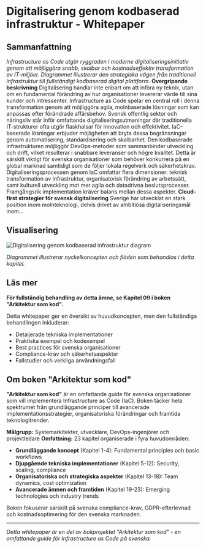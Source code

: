 # Digitalisering genom kodbaserad infrastruktur - Whitepaper

## Sammanfattning

*Infrastructure as Code utgör ryggraden i moderne digitaliseringsinitiativ genom att möjliggöra snabb, skalbar och kostnadseffektiv transformation av IT-miljöer. Diagrammet illustrerar den strategiska vägen från traditionell infrastruktur till fullständigt kodbaserad digital plattform.* **Övergripande beskrivning** Digitalisering handlar inte enbart om att införa ny teknik, utan om en fundamental förändring av hur organisationer levererar värde till sina kunder och intressenter. Infrastructure as Code spelar en central roll i denna transformation genom att möjliggöra agila, molnbaserade lösningar som kan anpassas efter förändrade affärsbehov. Svensk offentlig sektor och näringsliv står inför omfattande digitaliseringsutmaningar där traditionella IT-strukturer ofta utgör flaskhalsar för innovation och effektivitet. IaC-baserade lösningar erbjuder möjligheten att bryta dessa begränsningar genom automatisering, standardisering och skalbarhet. Den kodbaserade infrastrukturen möjliggör DevOps-metoder som sammanbinder utveckling och drift, vilket resulterar i snabbare leveranser och högre kvalitet. Detta är särskilt viktigt för svenska organisationer som behöver konkurrera på en global marknad samtidigt som de följer lokala regelverk och säkerhetskrav. Digitaliseringsprocessen genom IaC omfattar flera dimensioner: teknisk transformation av infrastruktur, organisatorisk förändring av arbetssätt, samt kulturell utveckling mot mer agila och datadrivna beslutsprocesser. Framgångsrik implementation kräver balans mellan dessa aspekter. **Cloud-first strategier för svensk digitalisering** Sverige har utvecklat en stark position inom molnteknologi, delvis drivet av ambitiösa digitaliseringsmål inom...

## Visualisering

![Digitalisering genom kodbaserad infrastruktur diagram](../docs/images/diagram_09_kapitel8.png)

*Diagrammet illustrerar nyckelkoncepten och flöden som behandlas i detta kapitel.*

## Läs mer

**För fullständig behandling av detta ämne, se Kapitel 09 i boken "Arkitektur som kod".**

Detta whitepaper ger en översikt av huvudkoncepten, men den fullständiga behandlingen inkluderar:
- Detaljerade tekniska implementationer
- Praktiska exempel och kodexempel
- Best practices för svenska organisationer
- Compliance-krav och säkerhetsaspekter
- Fallstudier och verkliga användningsfall

## Om boken "Arkitektur som kod"

**"Arkitektur som kod"** är en omfattande guide för svenska organisationer som vill implementera Infrastructure as Code (IaC). Boken täcker hela spektrumet från grundläggande principer till avancerade implementationsstrategier, organisatoriska förändringar och framtida teknologitrender.

**Målgrupp:** Systemarkitekter, utvecklare, DevOps-ingenjörer och projektledare
**Omfattning:** 23 kapitel organiserade i fyra huvudområden:
- **Grundläggande koncept** (Kapitel 1-4): Fundamental principles och basic workflows
- **Djupgående tekniska implementationer** (Kapitel 5-12): Security, scaling, compliance
- **Organisatoriska och strategiska aspekter** (Kapitel 13-18): Team dynamics, cost optimization
- **Avancerade ämnen och framtiden** (Kapitel 19-23): Emerging technologies och industry trends

Boken fokuserar särskilt på svenska compliance-krav, GDPR-efterlevnad och kostnadsoptimering för den svenska marknaden.

---

*Detta whitepaper är en del av bokprojektet "Arkitektur som kod" - en omfattande guide för Infrastructure as Code på svenska.*
